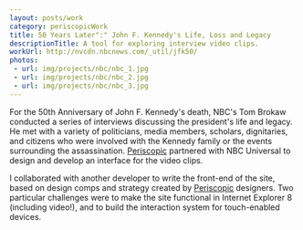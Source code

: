 ```yaml
---
layout: posts/work
category: periscopicWork
title: 50 Years Later":" John F. Kennedy's Life, Loss and Legacy
descriptionTitle: A tool for exploring interview video clips.
workUrl: http://nvcdn.nbcnews.com/_util/jfk50/
photos:
 - url: img/projects/nbc/nbc_1.jpg
 - url: img/projects/nbc/nbc_2.jpg
 - url: img/projects/nbc/nbc_3.jpg
---
```


For the 50th Anniversary of John F. Kennedy's death, NBC's Tom Brokaw conducted a series of interviews discussing the president's life and legacy. He met with a variety of politicians, media members, scholars, dignitaries, and citizens who were involved with the Kennedy family or the events surrounding the assassination. <a href="http://www.periscopic.com/" target="_blank">Periscopic</a> partnered with NBC Universal to design and develop an interface for the video clips.

I collaborated with another developer to write the front-end of the site, based on design comps and strategy created by <a href="http://www.periscopic.com/" target="_blank">Periscopic</a> designers. Two particular challenges were to make the site functional in Internet Explorer 8 (including video!), and to build the interaction system for touch-enabled devices.